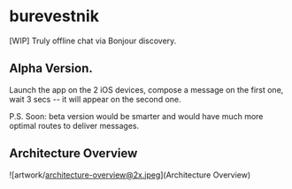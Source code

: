 # burevestnik

[WIP] Truly offline chat via Bonjour discovery.

## Alpha Version.

Launch the app on the 2 iOS devices, compose a message on the first one, wait 3 secs -- it will appear on the second one.

P.S. Soon: beta version would be smarter and would have much more optimal routes to deliver messages.

## Architecture Overview

![artwork/architecture-overview@2x.jpeg](Architecture Overview)
